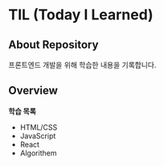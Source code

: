 # TIL (Today I Learned)

## About Repository
프론트엔드 개발을 위해 학습한 내용을 기록합니다.

## Overview
**학습 목록**
- HTML/CSS
- JavaScript
- React
- Algorithem

